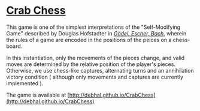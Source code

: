 <a href="http://debhal.github.io/CrabChess/">Crab Chess </a>
=====================

This game is one of the simplest interpretations of the "Self-Modifying Game" described by Douglas Hofstadter in <a href="http://en.wikipedia.org/wiki/G%C3%B6del,_Escher,_Bach"><em>Gödel, Escher, Bach</em></a>, wherein	the rules of a game are encoded in the positions of the peices on a chess-board.<p/>

In this instantiation, only the movements of the pieces change, and valid moves are determined by the relative position of the player's pieces.  Otherwise, we use chess-like captures, alternating turns and an annihilation victory condition ( although only movements and captures are currently implemented ).

The game is available at [http://debhal.github.io/CrabChess](http://debhal.github.io/CrabChess)